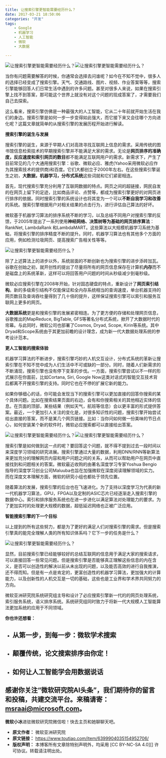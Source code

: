 ```yaml
---
title: 让搜索引擎更智能需要经历什么？
date: 2017-03-21 18:50:06
categories: "开发"
tags:
	- Google
	- 机器学习
	- 人工智能
	- 微软
	- 大数据

---
```


![让搜索引擎更智能需要经历什么？][3QR6-FZBY-IBNZ.gif]![让搜索引擎更智能需要经历什么？][UI67-BA6B-FYNI.jpg]

当你有问题需要解答的时候，你通常会选择去问谁呢？如今在不知不觉中，很多人的选择已经变成了搜索引擎。天气、交通路线、图片、视频、作业答案等等，搜索引擎能够回答人们日常生活中遇到的许多问题。甚至对很多人来说，如果在搜索引擎上找不到答案，那可能这个世界上就没有对这个问题的现成答案了，才需要我们自己去探索。

这么看来，搜索引擎仿佛是一种最强大的人工智能，它从二十年前就开始生活在我们的身边。搜索引擎是如何一步一步变得如此强大，而它接下来又会往哪个方向进化呢？这篇文章就简单的从搜索引擎的发展历程开始进行解读。

**搜索引擎的诞生与发展**

搜索引擎的诞生，来源于早期人们对高效寻找互联网上信息的需求。采用传统的图书馆信息检索技术的早期搜索引擎并不能满足大家的需求。无论是**网页排序的准确度，反应速度和索引网页的数目**都不能满足互联网用户的需求。新需求下，产生了目前常见的几个大通用搜索引擎：谷歌、微软必应、雅虎(Yahoo采用微软必应作为其搜索技术的提供商)和百度。它们大都创立于2000年左右。在这些搜索引擎诞生之初，**大数据，机器学习，分布式系统**这些词就和它们紧密相连。

首先，现代搜索引擎充分利用了互联网数据的特点。网页之间的超链接，网民自发的在网页上留下的足迹，比如商品评论、点赞等，都成为搜索引擎更好的对网页进行排序的依据。同时搜索引擎的系统设计也将其变为一个可以**不断自我学习和改善**的系统。搜索引擎根据用户对相关结果的点击行为，进行评估自己算法的好坏。

微软基于机器学习算法的排序系统不断的学习，以及总结不同用户对搜索引擎的反馈，于2005年提出了一系列使用**神经网络、决策树等为基础的网页排序算法**：RankNet, LambdaRank 和LambdaMART。这些算法以大规模机器学习系统为基础，将搜索引擎的排序精度不断的提升。同时，机器学习算法也有其他多个方面的应用，例如检测垃圾网页、提高搜索广告相关性等等。

![让搜索引擎更智能需要经历什么？][AURE-E2FA-67BE.jpg]

除了上述算法上的进步以外，系统层面的不断创新也为搜索引擎的进步添砖加瓦。谷歌在创始之初，就开创性的提出了尽量将所有的网页信息保存在计算机**内存**而不是磁盘上的系统革新，这样可以将回答用户问题的时间从秒级减少到毫秒级。

微软必应搜索引擎在2008年开始，针对固态硬盘的特点，重新设计了**网页索引结构**。新的多级索引结构不仅能保证和全内存系统相当的查询速度，单台机器支持的网页数目及查询吞吐量得到了几十倍的提升，这样保证搜索引擎可以索引和服务互联网上更多的网页。

**大数据系统**更是和搜索引擎的发展紧密相连。为了更方便的存储和处理网页信息，谷歌推出的MapReduce, BigTable, GFS等著名分布式系统，掀开了大数据时代的帘幕。与此同时，微软公司也部署了Cosmos, Dryad, Scope, Kirin等系统。其中Dryad和Scope系统由于其更加前瞻的设计理念，成为新一代大数据处理系统的参考设计范本。

**更人工智能的搜索体验**

机器学习算法的不断进步，搜索引擎巧妙的人机交互设计，分布式系统的革新让搜索引擎在不知不觉中成为人们生活中不可或缺的一部分。同时，随着人们新需求的不断涌现，搜索引擎也没有停下变革的步伐。一方面，搜索引擎尝试以不一样的形式展示在你面前，比如Cortana, Siri, Google Now这类对话式的智能交互技术背后都离不开搜索引擎的支持。同时它也在不停的扩展它新的能力。

如果你够细心的话，你可能会发现当下的搜索引擎可以更加直接的回答你搜索的某个具体问题。比如在搜索结果页面的右边，会有和你搜索相关的其他相近实体的信息。在页面的顶部，某些结果（例如天气，航班等信息）会以更丰富的形式提供答案。最近，一个更加引人关注的变化是，对很多知识性的问题，搜索引擎开始尝试给出直接的答案，而不是某几个网页链接。比如：当你问如何做一份美味的节日点心，如何安装某个新的软件时，微软必应搜索都可以直接给出答案。

![让搜索引擎更智能需要经历什么？][JERR-MUUN-BJVB.jpg]![让搜索引擎更智能需要经历什么？][IQZ6-VIBB-UIME.jpg]

搜索引擎是如何做到这一点的呢？要回答这个问题，就不得不提到过去一段时间以来深度学习领域的研究进展。搜索引擎通过大量的数据，利用DNN/RNN等新算法来更加充分的理解网页内容和用户问题之间的关系，从而可以帮助用户在网页中直接找到和问题相关的答案。微软最近收购的由著名深度学习专家Yoshua Bengio 指导的深度学习创业公司Maluuba也旨在加强微软在深度阅读理解领域的实力。而在深度文本理解方面，微软的研究小组也都处于领先位置。

随着算法的发展，搜索引擎的后台也在飞速进化。为了支持以深度学习为代表的新一代机器学习算法，GPU，FPGA以及定制的ASIC芯片已经逐渐走入搜索引擎的数据中心。索引和排序服务系统也在进一步进化以满足算法对处理能力的要求。为了更加实时的处理更大规模的数据，超低延迟网络也正被广泛应用。

**智能搜索引擎的下一个目标**

以上提到的所有这些努力，都是为了更好的满足人们对搜索引擎的需求。但是搜索引擎真的能完全理解人类的所有知识体系吗？它下一步的任务是什么？

![让搜索引擎更智能需要经历什么？][RAJR-BRJU-NZAB.jpg]

显然，目前搜索引擎已经能够较好的总结互联网的信息用于满足大家的搜索请求，可以直接回答一些常见问题。但是搜索引擎是否能够真正理解这些信息的内在含义，是否可以创造性的解决以前从未出现的问题，以及能否高效的进行自我推演，还不得而知。但是有一点是肯定的，更富创造性的机器学习算法，更加强大的计算能力，以及创新性的人机交互是一切的基础，这些也是工业界和学术界共同努力的方向。

微软亚洲研究院系统研究组主导和设计了必应搜索引擎新一代的的网页处理系统，索引服务系统，语义排序系统。系统研究组同时致力于将新一代大规模人工智能算法更加系统的应用于不同领域。

**你也许还想看：**

 *  ## 从第一步，到每一步：微软学术搜索 ##
 *  ## 颠覆传统，论文搜索排序由你定！ ##
 *  ## 如何让人工智能学会用数据说话 ##

## 感谢你关注“微软研究院AI头条”，我们期待你的留言和投稿，共建交流平台。来稿请寄：msraai@microsoft.com。 ##

**微软小冰**进驻微软研究院微信啦！快去主页和她聊聊天吧。


[3QR6-FZBY-IBNZ.gif]: static/resources/crawler/3QR6-FZBY-IBNZ.gif
[UI67-BA6B-FYNI.jpg]: static/resources/crawler/UI67-BA6B-FYNI.jpg
[AURE-E2FA-67BE.jpg]: static/resources/crawler/AURE-E2FA-67BE.jpg
[JERR-MUUN-BJVB.jpg]: static/resources/crawler/JERR-MUUN-BJVB.jpg
[IQZ6-VIBB-UIME.jpg]: static/resources/crawler/IQZ6-VIBB-UIME.jpg
[RAJR-BRJU-NZAB.jpg]: static/resources/crawler/RAJR-BRJU-NZAB.jpg
 *  **原文作者：** 微软亚洲研究院
 *  **原文链接：** https://www.toutiao.com/item/6399904035154952706/
 *  **版权声明：** 本博客所有文章除特别声明外，均采用 [CC BY-NC-SA 4.0][] 许可协议。转载请注明出处。
